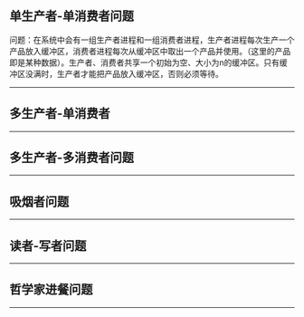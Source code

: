 ## 单生产者-单消费者问题

问题：在系统中会有一组生产者进程和一组消费者进程，生产者进程每次生产一个产品放入缓冲区，消费者进程每次从缓冲区中取出一个产品并使用。（这里的产品即是某种数据）。生产者、消费者共享一个初始为空、大小为n的缓冲区。只有缓冲区没满时，生产者才能把产品放入缓冲区，否则必须等待。

----

## 多生产者-单消费者

----

## 多生产者-多消费者问题

----

## 吸烟者问题

----

## 读者-写者问题

----

## 哲学家进餐问题

----
